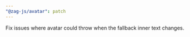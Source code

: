 ```yaml
---
"@zag-js/avatar": patch
---
```


Fix issues where avatar could throw when the fallback inner text changes.
